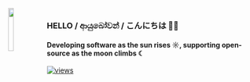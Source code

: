 <img src="https://github.com/WasathTheekshana/WasathTheekshana/assets/91784445/637bf2a6-810c-477f-b6f6-5583ee8fad58" align="left" width="15%"/>

### HELLO / ආයුබෝවන් / こんにちは  👋🏻

#### Developing software as the sun rises ☼, supporting open-source as the moon climbs ☾

[![views](https://komarev.com/ghpvc/?username=WasathTheekshana&style=flat&color=313131&label=views&abbreviated=true)](https://github.com/WasathTheekshana)
